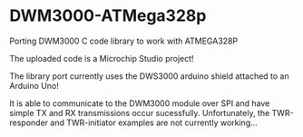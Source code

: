 # DWM3000-ATMega328p
Porting DWM3000 C code library to work with ATMEGA328P

The uploaded code is a Microchip Studio project!

The library port currently uses the DWS3000 arduino shield attached to an Arduino Uno!

It is able to communicate to the DWM3000 module over SPI and have simple TX and RX transmissions occur sucessfully. Unfortunately, the TWR-responder and TWR-initiator examples are not currently working...
